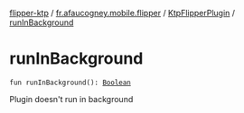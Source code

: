 [flipper-ktp](../../index.md) / [fr.afaucogney.mobile.flipper](../index.md) / [KtpFlipperPlugin](index.md) / [runInBackground](./run-in-background.md)

# runInBackground

`fun runInBackground(): `[`Boolean`](https://kotlinlang.org/api/latest/jvm/stdlib/kotlin/-boolean/index.html)

Plugin doesn't run in background

